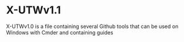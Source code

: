 # X-UTWv1.1
X-UTWv1.0 is a file containing several Github tools that can be used on Windows with Cmder and containing guides
